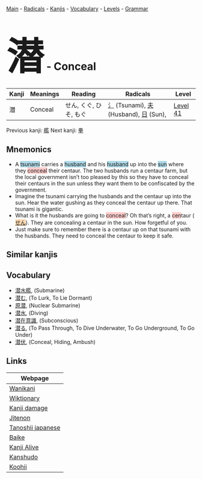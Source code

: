 <style> bigfont {font-size: 100px}</style>
[Main](../README.md) -
[Radicals](../radicals.md) -
[Kanjis](../kanjis.md) -
[Vocabulary](../vocabulary.md) -
[Levels](../levels.md) -
[Grammar](../grammar.md)
# <bigfont> 潜</bigfont> - Conceal 

| Kanji | Meanings | Reading | Radicals | Level |
| --- | --- | --- | --- | --- |
| 潜 | Conceal | せん, くぐ, ひそ, もぐ | [氵](../radicals/氵.md) (Tsunami), [夫](../radicals/夫.md) (Husband), [日](../radicals/日.md) (Sun),  | [Level 41](../levels/wk_level41.md) |

Previous kanji: [艦](艦.md) Next kanji: [拳](拳.md) 

## Mnemonics
 * A <span style="background-color:#ADD8E6"> tsunami</span> carries a <span style="background-color:#ADD8E6"> husband</span> and his <span style="background-color:#ADD8E6"> husband</span> up into the <span style="background-color:#ADD8E6"> sun</span> where they <span style="background-color:#ffcccb"> conceal</span> their centaur. The two husbands run a centaur farm, but the local government isn’t too pleased by this so they have to conceal their centaurs in the sun unless they want them to be confiscated by the government.
* Imagine the tsunami carrying the husbands and the centaur up into the sun. Hear the water gushing as they conceal the centaur up there. That tsunami is gigantic.
* What is it the husbands are going to <span style="background-color:#ffcccb"> conceal</span>? Oh that’s right, a <span style="background-color:#ffcccb"> cen</span>taur (<span style="background-color:#fed8b1"> [せん](https://jisho.org/search/せん)</span>). They are concealing a centaur in the sun. How forgetful of you.
* Just make sure to remember there is a centaur up on that tsunami with the husbands. They need to conceal the centaur to keep it safe.


## Similar kanjis
 


## Vocabulary
 * [潜水艦](../vocabulary/潜.md), (Submarine)
* [潜む](../vocabulary/潜.md), (To Lurk, To Lie Dormant)
* [原潜](../vocabulary/潜.md), (Nuclear Submarine)
* [潜水](../vocabulary/潜.md), (Diving)
* [潜在意識](../vocabulary/潜.md), (Subconscious)
* [潜る](../vocabulary/潜.md), (To Pass Through, To Dive Underwater, To Go Underground, To Go Under)
* [潜伏](../vocabulary/潜.md), (Conceal, Hiding, Ambush)



## Links 

| Webpage |
| --- |
| [Wanikani          ](https://www.wanikani.com/kanji/潜) |
| [Wiktionary        ](https://en.wiktionary.org/wiki/潜) |
| [Kanji damage      ](http://www.kanjidamage.com/kanji/search?utf8=✓&q=潜) |
| [Jitenon           ](https://jitenon.com/kanji/潜) |
| [Tanoshii japanese ](https://www.tanoshiijapanese.com/dictionary/kanji.cfm?k=潜) |
| [Baike             ](https://baike.baidu.com/item/潜) |
| [Kanji Alive       ](https://app.kanjialive.com/潜) |
| [Kanshudo          ](https://www.kanshudo.com/searchmn?q=潜) |
| [Koohii            ](https://kanji.koohii.com/study/kanji/潜) |
